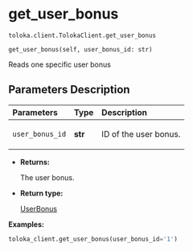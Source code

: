 # get_user_bonus
`toloka.client.TolokaClient.get_user_bonus`

```
get_user_bonus(self, user_bonus_id: str)
```

Reads one specific user bonus

## Parameters Description

| Parameters | Type | Description |
| :----------| :----| :-----------|
`user_bonus_id`|**str**|<p>ID of the user bonus.</p>

* **Returns:**

  The user bonus.

* **Return type:**

  [UserBonus](toloka.client.user_bonus.UserBonus.md)

**Examples:**

```python
toloka_client.get_user_bonus(user_bonus_id='1')
```
